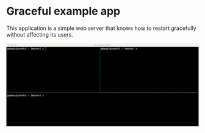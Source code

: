 # Graceful example app

This application is a simple web server that knows how to restart gracefully
without affecting its users.

![screencast](screencast.gif)
